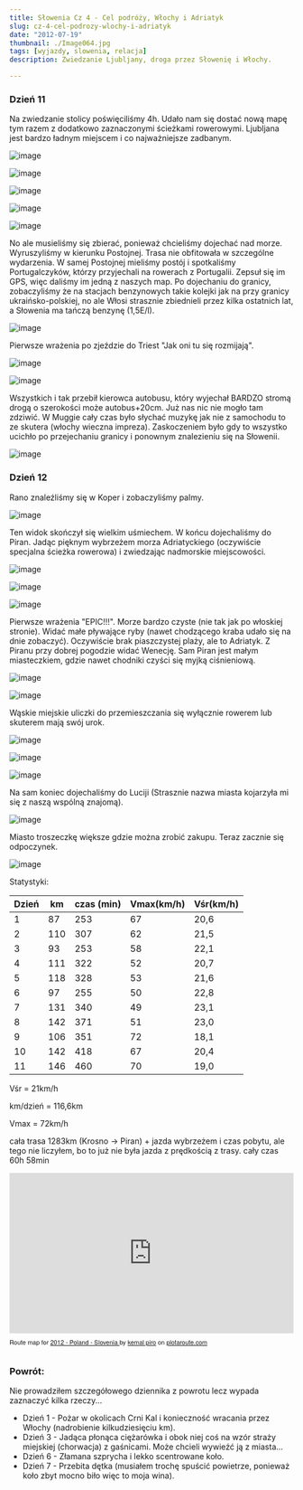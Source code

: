 ```yaml
---
title: Słowenia Cz 4 - Cel podróży, Włochy i Adriatyk
slug: cz-4-cel-podrozy-wlochy-i-adriatyk
date: "2012-07-19"
thumbnail: ./Image064.jpg
tags: [wyjazdy, slowenia, relacja]
description: Zwiedzanie Ljubljany, droga przez Słowenię i Włochy.

---
```


### Dzień 11
Na zwiedzanie stolicy poświęciliśmy 4h. Udało nam się dostać nową mapę tym razem z dodatkowo zaznaczonymi ścieżkami rowerowymi. Ljubljana jest bardzo ładnym miejscem i co najważniejsze zadbanym. 

![image](./Image039.jpg)

![image](./Image040.jpg)

![image](./Image041.jpg)

![image](./Image042.jpg)

![image](./Image043.jpg)


No ale musieliśmy się zbierać, ponieważ chcieliśmy dojechać nad morze. Wyruszyliśmy w kierunku Postojnej. Trasa nie obfitowała w szczególne wydarzenia. W samej Postojnej mieliśmy postój i spotkaliśmy Portugalczyków, którzy przyjechali na rowerach z Portugalii. Zepsuł się im GPS, więc daliśmy im jedną z naszych map. Po dojechaniu do granicy, zobaczyliśmy że na stacjach benzynowych takie kolejki jak na przy granicy ukraińsko-polskiej, no ale Włosi strasznie zbiednieli przez kilka ostatnich lat, a Słowenia ma tańczą benzynę (1,5E/l). 

![image](./Image045.jpg)

Pierwsze wrażenia po zjeździe do Triest "Jak oni tu się rozmijają". 

![image](./Image047.jpg)

![image](./Image049.jpg)

Wszystkich i tak przebił kierowca autobusu, który wyjechał BARDZO stromą drogą o szerokości może autobus+20cm. Już nas nic nie mogło tam zdziwić. W Muggie cały czas było słychać muzykę jak nie z samochodu to ze skutera (włochy wieczna impreza). Zaskoczeniem było gdy to wszystko ucichło po przejechaniu granicy i ponownym znalezieniu się na Słowenii.

![image](./Image050.jpg)

### Dzień 12
Rano znaleźliśmy się w Koper i zobaczyliśmy palmy. 

![image](./Image051.jpg)

Ten widok skończył się wielkim uśmiechem. W końcu dojechaliśmy do Piran. Jadąc pięknym wybrzeżem morza Adriatyckiego (oczywiście specjalna ścieżka rowerowa) i zwiedzając nadmorskie miejscowości. 

![image](./Image052.jpg)

![image](./Image053.jpg)

![image](./Image055.jpg)

Pierwsze wrażenia "EPIC!!!". Morze bardzo czyste (nie tak jak po włoskiej stronie). Widać małe pływające ryby (nawet chodzącego kraba udało się na dnie zobaczyć). Oczywiście brak piaszczystej plaży, ale to Adriatyk. Z Piranu przy dobrej pogodzie widać Wenecję. Sam Piran jest małym miasteczkiem, gdzie nawet chodniki czyści się myjką ciśnieniową. 

![image](./Image057.jpg)

![image](./Image056.jpg)

Wąskie miejskie uliczki do przemieszczania się wyłącznie rowerem lub skuterem mają swój urok. 

![image](./Image059.jpg)

![image](./Image058.jpg)

![image](./Image060.jpg)



Na sam koniec dojechaliśmy do Luciji (Strasznie nazwa miasta kojarzyła mi się z naszą wspólną znajomą). 

![image](./Image061.jpg)

Miasto troszeczkę większe gdzie można zrobić zakupu. Teraz zacznie się odpoczynek.

![image](./Image063.jpg)


Statystyki:

| Dzień | km  | czas (min) | Vmax(km/h) | Vśr(km/h) |
|-------|-----|------------|------------|-----------|
| 1     | 87  | 253        | 67         | 20,6      |
| 2     | 110 | 307        | 62         | 21,5      |
| 3     | 93  | 253        | 58         | 22,1      |
| 4     | 111 | 322        | 52         | 20,7      |
| 5     | 118 | 328        | 53         | 21,6      |
| 6     | 97  | 255        | 50         | 22,8      |
| 7     | 131 | 340        | 49         | 23,1      |
| 8     | 142 | 371        | 51         | 23,0      |
| 9     | 106 | 351        | 72         | 18,1      |
| 10    | 142 | 418        | 67         | 20,4      |
| 11    | 146 | 460        | 70         | 19,0      |

Vśr = 21km/h 

km/dzień = 116,6km

Vmax = 72km/h

cała trasa 1283km (Krosno -> Piran) + jazda wybrzeżem i czas pobytu, ale tego nie liczyłem, bo to już nie była jazda z prędkością z trasy.
cały czas 60h 58min

<div style="overflow:hidden;position:relative;"><div style="position:relative;width:100%;padding-top:56.25%;overflow:visible;"/><iframe name="plotaroute_map_68629" src="https://www.plotaroute.com/embedmap/68629?units=km&hills=show" style="position:absolute;top:0;left:0;bottom:0;right:0;width:100%; height:100%;" frameborder="0" scrolling="no" allowfullscreen webkitallowfullscreen mozallowfullscreen oallowfullscreen msallowfullscreen></iframe></div><p style="margin-top:8px;font-family:Helvetica Neue,Helvetica,arial;font-size:11px;">Route map for <a href="https://www.plotaroute.com/route/68629?units=km" target="_blank" title="View this route map on plotaroute.com">2012 - Poland - Slovenia </a> by <a href="https://www.plotaroute.com/userprofile/30172" target="_blank" title="View this person's profile on plotaroute.com">kemal piro</a> on <a href="https://www.plotaroute.com" target="_blank" title="plotaroute.com - free route planner for walking, running, cycling and more">plotaroute.com</a></p></div>

### Powrót:

Nie prowadziłem szczegółowego dziennika z powrotu lecz wypada zaznaczyć kilka rzeczy...
- Dzień 1 - Pożar w okolicach Crni Kal i konieczność wracania przez Włochy (nadrobienie kilkudziesięciu km).
- Dzień 3 - Jadąca płonąca ciężarówka i obok niej coś na wzór straży miejskiej (chorwacja) z gaśnicami. Może chcieli wywieźć ją z miasta...
- Dzień 6 - Złamana szprycha i lekko scentrowane koło.
- Dzień 7 - Przebita dętka (musiałem trochę spuścić powietrze, ponieważ koło zbyt mocno biło więc to moja wina). 